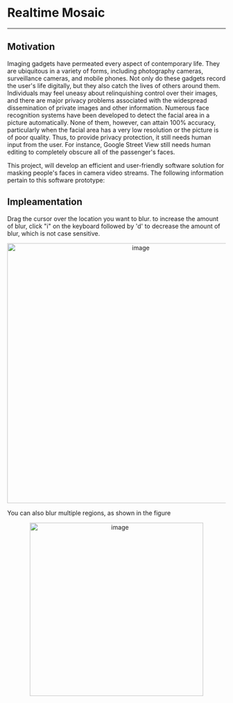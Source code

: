# Realtime Mosaic
---

## Motivation 

Imaging gadgets have permeated every aspect of contemporary life. They are ubiquitous in a variety of forms, including photography cameras, surveillance cameras, and mobile phones. Not only do these gadgets record the user's life digitally, but they also catch the lives of others around them. Individuals may feel uneasy about relinquishing control over their images, and there are major privacy problems associated with the widespread dissemination of private images and other information. Numerous face recognition systems have been developed to detect the facial area in a picture automatically. None of them, however, can attain 100% accuracy, particularly when the facial area has a very low resolution or the picture is of poor quality.
Thus, to provide privacy protection, it still needs human input from the user. For instance, Google Street View still needs human editing to completely obscure all of the passenger's faces.  

This project, will develop an efficient and user-friendly software solution for masking people's faces in camera video streams. The following information pertain to this software prototype:

## Impleamentation

Drag the cursor over the location you want to blur.
to increase the amount of blur, click "i" on the keyboard followed by 'd' to decrease the amount of blur, which is not case sensitive.

<p align="center">
<img width="600" alt="image" src="https://user-images.githubusercontent.com/63264063/145908360-b530ceff-4a0e-4669-8a11-0eb717d0a60b.png">
</p>

You can also blur multiple regions, as shown in the figure

<p align="center">
<img width="400" alt="image" src="https://user-images.githubusercontent.com/63264063/145908720-a5b1bfc7-e26c-4003-8fe8-5a60122db3d9.png">
</p>

